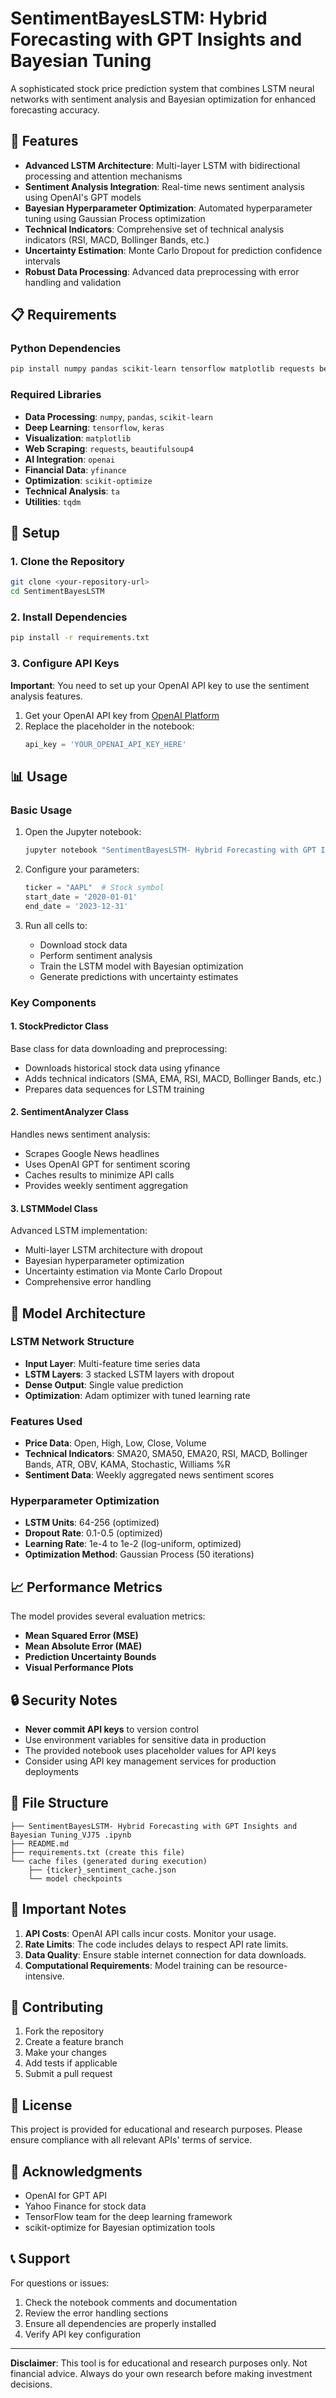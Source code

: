 # SentimentBayesLSTM: Hybrid Forecasting with GPT Insights and Bayesian Tuning

A sophisticated stock price prediction system that combines LSTM neural networks with sentiment analysis and Bayesian optimization for enhanced forecasting accuracy.

## 🚀 Features

- **Advanced LSTM Architecture**: Multi-layer LSTM with bidirectional processing and attention mechanisms
- **Sentiment Analysis Integration**: Real-time news sentiment analysis using OpenAI's GPT models
- **Bayesian Hyperparameter Optimization**: Automated hyperparameter tuning using Gaussian Process optimization
- **Technical Indicators**: Comprehensive set of technical analysis indicators (RSI, MACD, Bollinger Bands, etc.)
- **Uncertainty Estimation**: Monte Carlo Dropout for prediction confidence intervals
- **Robust Data Processing**: Advanced data preprocessing with error handling and validation

## 📋 Requirements

### Python Dependencies

```bash
pip install numpy pandas scikit-learn tensorflow matplotlib requests beautifulsoup4 openai tqdm yfinance scikit-optimize ta
```

### Required Libraries

- **Data Processing**: `numpy`, `pandas`, `scikit-learn`
- **Deep Learning**: `tensorflow`, `keras`
- **Visualization**: `matplotlib`
- **Web Scraping**: `requests`, `beautifulsoup4`
- **AI Integration**: `openai`
- **Financial Data**: `yfinance`
- **Optimization**: `scikit-optimize`
- **Technical Analysis**: `ta`
- **Utilities**: `tqdm`

## 🔧 Setup

### 1. Clone the Repository

```bash
git clone <your-repository-url>
cd SentimentBayesLSTM
```

### 2. Install Dependencies

```bash
pip install -r requirements.txt
```

### 3. Configure API Keys

**Important**: You need to set up your OpenAI API key to use the sentiment analysis features.

1. Get your OpenAI API key from [OpenAI Platform](https://platform.openai.com/api-keys)
2. Replace the placeholder in the notebook:
   ```python
   api_key = 'YOUR_OPENAI_API_KEY_HERE'
   ```

## 📊 Usage

### Basic Usage

1. Open the Jupyter notebook:
   ```bash
   jupyter notebook "SentimentBayesLSTM- Hybrid Forecasting with GPT Insights and Bayesian Tuning_VJ75 .ipynb"
   ```

2. Configure your parameters:
   ```python
   ticker = "AAPL"  # Stock symbol
   start_date = '2020-01-01'
   end_date = '2023-12-31'
   ```

3. Run all cells to:
   - Download stock data
   - Perform sentiment analysis
   - Train the LSTM model with Bayesian optimization
   - Generate predictions with uncertainty estimates

### Key Components

#### 1. StockPredictor Class
Base class for data downloading and preprocessing:
- Downloads historical stock data using yfinance
- Adds technical indicators (SMA, EMA, RSI, MACD, Bollinger Bands, etc.)
- Prepares data sequences for LSTM training

#### 2. SentimentAnalyzer Class
Handles news sentiment analysis:
- Scrapes Google News headlines
- Uses OpenAI GPT for sentiment scoring
- Caches results to minimize API calls
- Provides weekly sentiment aggregation

#### 3. LSTMModel Class
Advanced LSTM implementation:
- Multi-layer LSTM architecture with dropout
- Bayesian hyperparameter optimization
- Uncertainty estimation via Monte Carlo Dropout
- Comprehensive error handling

## 🎯 Model Architecture

### LSTM Network Structure
- **Input Layer**: Multi-feature time series data
- **LSTM Layers**: 3 stacked LSTM layers with dropout
- **Dense Output**: Single value prediction
- **Optimization**: Adam optimizer with tuned learning rate

### Features Used
- **Price Data**: Open, High, Low, Close, Volume
- **Technical Indicators**: SMA20, SMA50, EMA20, RSI, MACD, Bollinger Bands, ATR, OBV, KAMA, Stochastic, Williams %R
- **Sentiment Data**: Weekly aggregated news sentiment scores

### Hyperparameter Optimization
- **LSTM Units**: 64-256 (optimized)
- **Dropout Rate**: 0.1-0.5 (optimized)
- **Learning Rate**: 1e-4 to 1e-2 (log-uniform, optimized)
- **Optimization Method**: Gaussian Process (50 iterations)

## 📈 Performance Metrics

The model provides several evaluation metrics:
- **Mean Squared Error (MSE)**
- **Mean Absolute Error (MAE)**
- **Prediction Uncertainty Bounds**
- **Visual Performance Plots**

## 🔒 Security Notes

- **Never commit API keys** to version control
- Use environment variables for sensitive data in production
- The provided notebook uses placeholder values for API keys
- Consider using API key management services for production deployments

## 📁 File Structure

```
├── SentimentBayesLSTM- Hybrid Forecasting with GPT Insights and Bayesian Tuning_VJ75 .ipynb
├── README.md
├── requirements.txt (create this file)
└── cache files (generated during execution)
    ├── {ticker}_sentiment_cache.json
    └── model checkpoints
```

## 🚨 Important Notes

1. **API Costs**: OpenAI API calls incur costs. Monitor your usage.
2. **Rate Limits**: The code includes delays to respect API rate limits.
3. **Data Quality**: Ensure stable internet connection for data downloads.
4. **Computational Requirements**: Model training can be resource-intensive.

## 🤝 Contributing

1. Fork the repository
2. Create a feature branch
3. Make your changes
4. Add tests if applicable
5. Submit a pull request

## 📄 License

This project is provided for educational and research purposes. Please ensure compliance with all relevant APIs' terms of service.

## 🙏 Acknowledgments

- OpenAI for GPT API
- Yahoo Finance for stock data
- TensorFlow team for the deep learning framework
- scikit-optimize for Bayesian optimization tools

## 📞 Support

For questions or issues:
1. Check the notebook comments and documentation
2. Review the error handling sections
3. Ensure all dependencies are properly installed
4. Verify API key configuration

---

**Disclaimer**: This tool is for educational and research purposes only. Not financial advice. Always do your own research before making investment decisions.

